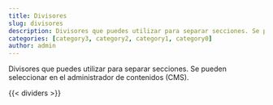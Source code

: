 ```yaml
---
title: Divisores
slug: divisores
description: Divisores que puedes utilizar para separar secciones. Se pueden seleccionar en el administrador de contenidos.
categories: [category3, category2, category1, category0]
author: admin
---
```


Divisores que puedes utilizar para separar secciones. Se pueden seleccionar en el administrador de contenidos (CMS).

{{< dividers >}}